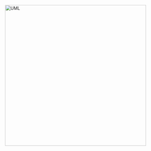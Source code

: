 <img width="464" alt="UML" src="https://github.com/devxaryan/Travel-Management-System-Cpp/assets/88716830/a16931ae-b443-4ec8-b544-18bbd6cc152a">
